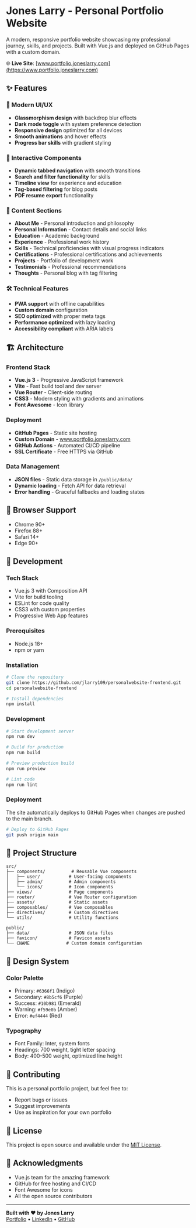 # Jones Larry - Personal Portfolio Website

A modern, responsive portfolio website showcasing my professional journey, skills, and projects. Built with Vue.js and deployed on GitHub Pages with a custom domain.

🌐 **Live Site**: [www.portfolio.joneslarry.com](https://www.portfolio.joneslarry.com)

## ✨ Features

### 🎨 Modern UI/UX
- **Glassmorphism design** with backdrop blur effects
- **Dark mode toggle** with system preference detection
- **Responsive design** optimized for all devices
- **Smooth animations** and hover effects
- **Progress bar skills** with gradient styling

### 📱 Interactive Components
- **Dynamic tabbed navigation** with smooth transitions
- **Search and filter functionality** for skills
- **Timeline view** for experience and education
- **Tag-based filtering** for blog posts
- **PDF resume export** functionality

### 📝 Content Sections
- **About Me** - Personal introduction and philosophy
- **Personal Information** - Contact details and social links
- **Education** - Academic background
- **Experience** - Professional work history
- **Skills** - Technical proficiencies with visual progress indicators
- **Certifications** - Professional certifications and achievements
- **Projects** - Portfolio of development work
- **Testimonials** - Professional recommendations
- **Thoughts** - Personal blog with tag filtering

### 🛠 Technical Features
- **PWA support** with offline capabilities
- **Custom domain** configuration
- **SEO optimized** with proper meta tags
- **Performance optimized** with lazy loading
- **Accessibility compliant** with ARIA labels

## 🏗 Architecture

### Frontend Stack
- **Vue.js 3** - Progressive JavaScript framework
- **Vite** - Fast build tool and dev server
- **Vue Router** - Client-side routing
- **CSS3** - Modern styling with gradients and animations
- **Font Awesome** - Icon library

### Deployment
- **GitHub Pages** - Static site hosting
- **Custom Domain** - www.portfolio.joneslarry.com
- **GitHub Actions** - Automated CI/CD pipeline
- **SSL Certificate** - Free HTTPS via GitHub

### Data Management
- **JSON files** - Static data storage in `/public/data/`
- **Dynamic loading** - Fetch API for data retrieval
- **Error handling** - Graceful fallbacks and loading states

## 📱 Browser Support

- Chrome 90+
- Firefox 88+
- Safari 14+
- Edge 90+

## 🔧 Development

### Tech Stack
- Vue.js 3 with Composition API
- Vite for build tooling
- ESLint for code quality
- CSS3 with custom properties
- Progressive Web App features

### Prerequisites
- Node.js 18+
- npm or yarn

### Installation

```bash
# Clone the repository
git clone https://github.com/jlarry109/personalwebsite-frontend.git
cd personalwebsite-frontend

# Install dependencies
npm install
```

### Development

```bash
# Start development server
npm run dev

# Build for production
npm run build

# Preview production build
npm run preview

# Lint code
npm run lint
```

### Deployment

The site automatically deploys to GitHub Pages when changes are pushed to the main branch.

```bash
# Deploy to GitHub Pages
git push origin main
```

## 📁 Project Structure

```
src/
├── components/          # Reusable Vue components
│   ├── user/           # User-facing components
│   ├── admin/          # Admin components
│   └── icons/          # Icon components
├── views/              # Page components
├── router/             # Vue Router configuration
├── assets/             # Static assets
├── composables/        # Vue composables
├── directives/         # Custom directives
└── utils/              # Utility functions

public/
├── data/               # JSON data files
├── favicon/            # Favicon assets
└── CNAME              # Custom domain configuration
```

## 🎨 Design System

### Color Palette
- Primary: `#6366f1` (Indigo)
- Secondary: `#8b5cf6` (Purple)
- Success: `#10b981` (Emerald)
- Warning: `#f59e0b` (Amber)
- Error: `#ef4444` (Red)

### Typography
- Font Family: Inter, system fonts
- Headings: 700 weight, tight letter spacing
- Body: 400-500 weight, optimized line height

## 🤝 Contributing

This is a personal portfolio project, but feel free to:
- Report bugs or issues
- Suggest improvements
- Use as inspiration for your own portfolio

## 📄 License

This project is open source and available under the [MIT License](LICENSE).

## 🙏 Acknowledgments

- Vue.js team for the amazing framework
- GitHub for free hosting and CI/CD
- Font Awesome for icons
- All the open source contributors

---

**Built with ❤️ by Jones Larry**  
[Portfolio](https://www.portfolio.joneslarry.com) • [LinkedIn](https://linkedin.com/in/joxlaar) • [GitHub](https://github.com/joxlaar)

